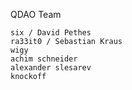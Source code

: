 QDAO Team
```
six / David Pethes
ra33it0 / Sebastian Kraus
wigy
achim schneider
alexander slesarev
knockoff
```